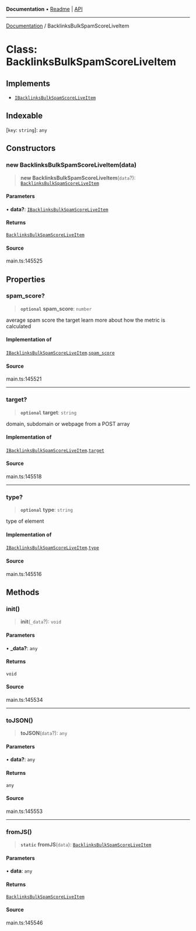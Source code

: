 **Documentation** • [Readme](../README.md) \| [API](../globals.md)

***

[Documentation](../README.md) / BacklinksBulkSpamScoreLiveItem

# Class: BacklinksBulkSpamScoreLiveItem

## Implements

- [`IBacklinksBulkSpamScoreLiveItem`](../interfaces/IBacklinksBulkSpamScoreLiveItem.md)

## Indexable

 \[`key`: `string`\]: `any`

## Constructors

### new BacklinksBulkSpamScoreLiveItem(data)

> **new BacklinksBulkSpamScoreLiveItem**(`data`?): [`BacklinksBulkSpamScoreLiveItem`](BacklinksBulkSpamScoreLiveItem.md)

#### Parameters

• **data?**: [`IBacklinksBulkSpamScoreLiveItem`](../interfaces/IBacklinksBulkSpamScoreLiveItem.md)

#### Returns

[`BacklinksBulkSpamScoreLiveItem`](BacklinksBulkSpamScoreLiveItem.md)

#### Source

main.ts:145525

## Properties

### spam\_score?

> **`optional`** **spam\_score**: `number`

average spam score the target
learn more about how the metric is calculated

#### Implementation of

[`IBacklinksBulkSpamScoreLiveItem`](../interfaces/IBacklinksBulkSpamScoreLiveItem.md).[`spam_score`](../interfaces/IBacklinksBulkSpamScoreLiveItem.md#spam_score)

#### Source

main.ts:145521

***

### target?

> **`optional`** **target**: `string`

domain, subdomain or webpage from a POST array

#### Implementation of

[`IBacklinksBulkSpamScoreLiveItem`](../interfaces/IBacklinksBulkSpamScoreLiveItem.md).[`target`](../interfaces/IBacklinksBulkSpamScoreLiveItem.md#target)

#### Source

main.ts:145518

***

### type?

> **`optional`** **type**: `string`

type of element

#### Implementation of

[`IBacklinksBulkSpamScoreLiveItem`](../interfaces/IBacklinksBulkSpamScoreLiveItem.md).[`type`](../interfaces/IBacklinksBulkSpamScoreLiveItem.md#type)

#### Source

main.ts:145516

## Methods

### init()

> **init**(`_data`?): `void`

#### Parameters

• **\_data?**: `any`

#### Returns

`void`

#### Source

main.ts:145534

***

### toJSON()

> **toJSON**(`data`?): `any`

#### Parameters

• **data?**: `any`

#### Returns

`any`

#### Source

main.ts:145553

***

### fromJS()

> **`static`** **fromJS**(`data`): [`BacklinksBulkSpamScoreLiveItem`](BacklinksBulkSpamScoreLiveItem.md)

#### Parameters

• **data**: `any`

#### Returns

[`BacklinksBulkSpamScoreLiveItem`](BacklinksBulkSpamScoreLiveItem.md)

#### Source

main.ts:145546
